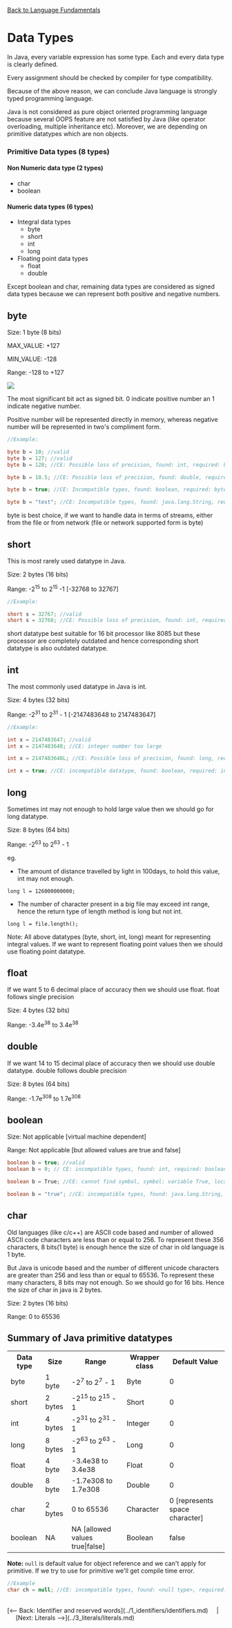 [Back to Language Fundamentals](../README.md)

# Data Types

In Java, every variable expression has some type. Each and every data type is clearly defined.

Every assignment should be checked by compiler for type compatibility. 

Because of the above reason, we can conclude Java language is strongly typed programming language.

Java is not considered as pure object oriented programming language because several OOPS feature are not satisfied by Java (like operator overloading, multiple inheritance etc). Moreover, we are depending on primitive datatypes which are non objects.


### Primitive Data types (8 types)

#### Non Numeric data type (2 types)
- char
- boolean

#### Numeric data types (6 types)
- Integral data types
    - byte
    - short
    - int
    - long 
- Floating point data types
    - float 
    - double

Except boolean and char, remaining data types are considered as signed data types because we can represent both positive and negative numbers.


## byte

Size: 1 byte (8 bits)

MAX_VALUE: +127

MIN_VALUE: -128

Range: -128 to +127

<img src="datatype.png"/>

The most significant bit act as signed bit. 0 indicate positive number an 1 indicate negative number.

Positive number will be represented directly in memory, whereas negative number will be represented in two's compliment form.

```java
//Example:

byte b = 10; //valid
byte b = 127; //valid
byte b = 128; //CE: Possible loss of precision, found: int, required: byte

byte b = 10.5; //CE: Possible loss of precision, found: double, required: byte

byte b = true; //CE: Incompatible types, found: boolean, required: byte

byte b = "test"; //CE: Incompatible types, found: java.lang.String, required: byte
```

byte is best choice, if we want to handle data in terms of streams, either from the file or from network (file or network supported form is byte)


## short 

This is most rarely used datatype in Java.

Size: 2 bytes (16 bits)

Range: -2<sup>15</sup> to 2<sup>15</sup> -1 [-32768 to 32767]

```java
//Example:

short s = 32767; //valid
short s = 32768; //CE: Possible loss of precision, found: int, required: short
```

short datatype best suitable for 16 bit processor like 8085 but these processor are completely outdated and hence corresponding short datatype is also outdated datatype.

## int

The most commonly used datatype in Java is int.

Size: 4 bytes (32 bits)

Range: -2<sup>31</sup> to 2<sup>31</sup> - 1  [-2147483648 to 2147483647]

```java
//Example:

int x = 2147483647; //valid
int x = 2147483648; //CE: integer number too large

int x = 2147483648L; //CE: Possible loss of precision, found: long, required: int

int x = true; //CE: incompatible datatype, found: boolean, required: int
```

## long

Sometimes int may not enough to hold large value then we should go for long datatype.

Size: 8 bytes (64 bits)

Range: -2<sup>63</sup> to 2<sup>63</sup> - 1

eg.
 
- The amount of distance travelled by light in 100days, to hold this value, int may not enough.

`long l = 126000000000;`

- The number of character present in a big file may exceed int range, hence the return type of length method is long but not int.

`long l = file.length();`

Note: All above datatypes (byte, short, int, long) meant for representing integral values. If we want to represent floating point values then we should use floating point datatype.

## float

If we want 5 to 6 decimal place of accuracy then we should use float. float follows single precision

Size: 4 bytes (32 bits)

Range: -3.4e<sup>38</sup> to 3.4e<sup>38</sup>

## double

If we want 14 to 15 decimal place of accuracy then we should use double datatype. double follows double precision

Size: 8 bytes (64 bits)

Range: -1.7e<sup>308</sup> to 1.7e<sup>308</sup>


## boolean

Size: Not applicable [virtual machine dependent]

Range: Not applicable [but allowed values are true and false]

```java
boolean b = true; //valid
boolean b = 0; // CE: incompatible types, found: int, required: boolean

boolean b = True; //CE: cannot find symbol, symbol: variable True, location: class ClassName

boolean b = "true"; //CE: incompatible types, found: java.lang.String, required: boolean

```

## char

Old languages (like c/c++) are ASCII code based and number of allowed ASCII code characters are less than or equal to 256. To represent these 356 characters, 8 bits(1 byte) is enough hence the size of char in old language is 1 byte.

But Java is unicode based and the number of different unicode characters are greater than 256 and less than or equal to 65536. To represent these many characters, 8 bits may not enough. So we should go for 16 bits. Hence the size of char in java is 2 bytes.

Size: 2 bytes (16 bits)

Range: 0 to 65536

## Summary of Java primitive datatypes

<table>
  <tr>
    <th>Data type</th>
    <th>Size</th>
    <th>Range</th>
    <th>Wrapper class</th>
    <th>Default Value</th>
  </tr>
  <tr>
    <td>byte</td>
    <td>1 byte</td>
    <td> -2<sup>7</sup> to 2<sup>7</sup> - 1</td>
    <td>Byte</td>
    <td>0</td>
  </tr>
  <tr>
    <td>short</td>
    <td>2 bytes</td>
    <td> -2<sup>15</sup> to 2<sup>15</sup> - 1</td>
    <td>Short</td>
    <td>0</td>
  </tr>
  <tr>
    <td>int</td>
    <td>4 bytes</td>
    <td> -2<sup>31</sup> to 2<sup>31</sup> - 1</td>
    <td>Integer</td>
    <td>0</td>
  </tr>
  <tr>
    <td>long</td>
    <td>8 bytes</td>
    <td> -2<sup>63</sup> to 2<sup>63</sup> - 1</td>
    <td>Long</td>
    <td>0</td>
  </tr>
  <tr>
    <td>float</td>
    <td>4 byte</td>
    <td> -3.4e38 to 3.4e38</td>
    <td>Float</td>
    <td>0</td>
  </tr>
  <tr>
    <td>double</td>
    <td>8 byte</td>
    <td> -1.7e308 to 1.7e308</td>
    <td>Double</td>
    <td>0</td>
  </tr>
  <tr>
    <td>char</td>
    <td>2 bytes</td>
    <td> 0 to 65536</td>
    <td>Character</td>
    <td>0 [represents space character]</td>
  </tr>
  <tr>
    <td>boolean</td>
    <td>NA</td>
    <td> NA [allowed values true|false]</td>
    <td>Boolean</td>
    <td>false</td>
  </tr>
</table>

<strong>Note:</strong> `null` is default value for object reference and we can't apply for primitive. If we try to use for primitive we'll get compile time error.

```java
//Example
char ch = null; //CE: incompatible types, found: <null type>, required: char
```

<Br>
[<-- Back: Identifier and reserved words](../1_identifiers/identifiers.md) &nbsp;&nbsp;&nbsp;&nbsp;|&nbsp;&nbsp;&nbsp;&nbsp; [Next: Literals -->](../3_literals/literals.md)

<br>